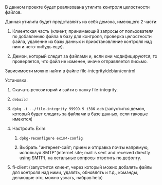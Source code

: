 В данном проекте будет реализована утилита контроля целостности файлов.

Данная утилита будет представлять из себя демона, имеющего 2 части:

1. Клиентская часть (клиент, принимающий запросы от пользователя по добавлению файла в базу для контроля, проверка целостности файла, удаление из базы данных и приостановление контроля над ним и чего-нибудь еще).

2. Демон, который следит за файлами и, если они модифицируются, то проверяется, что файл не изменен, иначе отправляется письмо.


Зависимости можно найти в файле file-integrity/debian/control

Установка.

1. Скачать репозиторий и зайти в папку file-integrity.

2. ``` debuild ```

3. ``` dpkg -i ../file-integrity_99999.9_i386.deb ```  (запустится демон, который будет следить за файлами в базе данных, еcли таковые имеются)

4. Настроить Exim:
	1. ``` dpkg-reconfigure exim4-config ```

	2. Выбрать "интернет-сайт; прием и отправка почты напрямую, используя SMTP"(internet site; mail is sent and received directly using SMTP), на остальные вопросы ответить по дефолту.

5. fi-client (запустится клиент, через который можно добалять файлы для контроля над ними, удалять, обновлять и т.д., команды, делающие это, можно узнать, набрав help)




